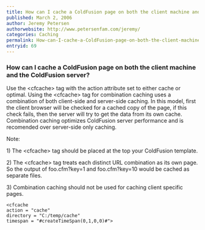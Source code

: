 ```yaml
---
title: How can I cache a ColdFusion page on both the client machine and the ColdFusion server?
published: March 2, 2006
author: Jeremy Petersen
authorwebsite: http://www.petersenfam.com/jeremy/
categories: Caching
permalink: How-can-I-cache-a-ColdFusion-page-on-both-the-client-machine-and-the-ColdFusion-server.html
entryid: 69
---
```


<h3>How can I cache a ColdFusion page on both the client machine and the ColdFusion server?</h3>

<p>
Use the &lt;cfcache&gt; tag with the action attribute set to either cache or optimal. Using the &lt;cfcache&gt; tag for combination caching uses a combination of both client-side and server-side caching.  In this model, first the client browser will be checked for a cached copy of the page, if this check fails, then the server will try to get the data from its own cache.  Combination caching optimizes ColdFusion server performance and is recomended over server-side only caching.
</p>

<p>
Note: 
</p>

<p>
1) The &lt;cfcache&gt; tag should be placed at the top your ColdFusion template. 
</p>

<p>
2) The &lt;cfcache&gt; tag treats each distinct URL combination as its own page.  So the output of foo.cfm?key=1 and foo.cfm?key=10 would be cached as separate files.
</p>

<p>
3) Combination caching should not be used for caching client specific pages.
</p>

<pre><code class="language-markup">&lt;cfcache 
action = &quot;cache&quot;
directory = &quot;C:/temp/cache&quot;
timespan = &quot;#createTimeSpan(0,1,0,0)#&quot;&gt;
</code></pre>



